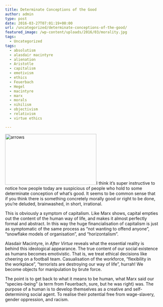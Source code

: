 ```yaml
---
title: Determinate Conceptions of the Good
author: admin
type: post
date: 2016-03-27T07:01:19+00:00
url: /uncategorized/determinate-conceptions-of-the-good/
featured_image: /wp-content/uploads/2016/03/morality.jpg
tags:
  - Uncategorized
tags:
  - absolutism
  - alasdair macintyre
  - alienation
  - Aristotle
  - capitalism
  - emotivism
  - ethics
  - Feuerbach
  - Hegel
  - macintyre
  - marx
  - morals
  - nihilism
  - objectivism
  - relativism
  - virtue ethics

---
```

<img class="alignright wp-image-4 size-medium" src="http://doubledashgames.com/subdomains/exportingblogs/wp-content/uploads/2016/03/morality.jpg?w=300" alt="arrows" width="300" height="167" srcset="http://doubledashgames.com/subdomains/exportingblogs/wp-content/uploads/2016/03/morality.jpg 3911w, http://doubledashgames.com/subdomains/exportingblogs/wp-content/uploads/2016/03/morality-300x167.jpg 300w, http://doubledashgames.com/subdomains/exportingblogs/wp-content/uploads/2016/03/morality-768x428.jpg 768w, http://doubledashgames.com/subdomains/exportingblogs/wp-content/uploads/2016/03/morality-1024x571.jpg 1024w" sizes="(max-width: 300px) 100vw, 300px" />I think it&#8217;s super instructive to notice how people today are suspicious of people who hold to some determinate conception of what&#8217;s good. It seems to be common sense that if you think there is something concretely morally good or right to be done, you&#8217;re deluded, brainwashed, in short, irrational.

This is obviously a symptom of capitalism. Like Marx shows, capital empties out the content of the human way of life, and makes it almost perfectly formal and abstract. In this way <span class="text_exposed_show">the huge financialisation of capitalism is just as symptomatic of the same process as &#8220;not wanting to offend anyone&#8221;, &#8220;snowflake models of organisation&#8221;, and &#8220;horizontalism&#8221;.</span>

<div class="text_exposed_show">
  <p>
    Alasdair Macintyre, in <em>After Virtue</em> reveals what the essential reality is behind this ideological appearance. The true content of our social existence as humans becomes emotivistic. That is, we treat ethical decisions like cheering on a football team. Casualisation of the workforce, &#8220;flexibility in the workplace&#8221;, &#8220;terrorists are destroying our way of life&#8221;, hurrah! We become objects for manipulation by brute force.
  </p>
  
  <p>
    The point is to get back to what it means to be human, what Marx said our &#8220;species-being&#8221; (a term from Feuerbach, sure, but he was right) was. The purpose of a human is to develop themselves as a creative and self-determining social agent. To realise their potential free from wage-slavery, gender oppression, and racism.
  </p>
</div>
